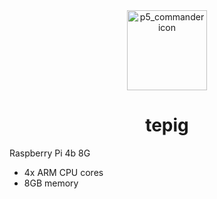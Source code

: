 <div align="center">
    <img src="https://raw.githubusercontent.com/PokeAPI/sprites/master/sprites/pokemon/498.png" width="128" height="128" alt="p5_commander icon">
    <h1>tepig</h1>
</div>

Raspberry Pi 4b 8G

- 4x ARM CPU cores
- 8GB memory
